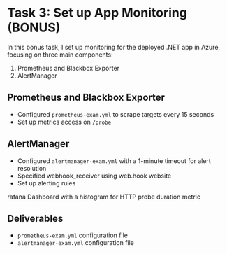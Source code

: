 # Task 3: Set up App Monitoring (BONUS)

In this bonus task, I set up monitoring for the deployed .NET app in Azure, focusing on three main components:

1. Prometheus and Blackbox Exporter
2. AlertManager

## Prometheus and Blackbox Exporter

- Configured `prometheus-exam.yml` to scrape targets every 15 seconds
- Set up metrics access on `/probe`

## AlertManager

- Configured `alertmanager-exam.yml` with a 1-minute timeout for alert resolution
- Specified webhook_receiver using web.hook website
- Set up alerting rules

rafana Dashboard with a histogram for HTTP probe duration metric

## Deliverables

- `prometheus-exam.yml` configuration file
- `alertmanager-exam.yml` configuration file
